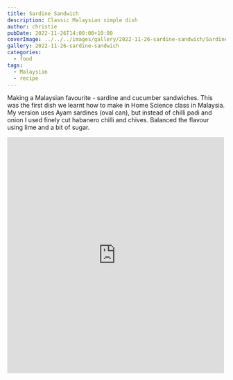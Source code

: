 ```yaml
---
title: Sardine Sandwich
description: Classic Malaysian simple dish
author: christie
pubDate: 2022-11-26T14:00:00+10:00
coverImage: ../../../images/gallery/2022-11-26-sardine-sandwich/Sardine sandwich (3).jpeg
gallery: 2022-11-26-sardine-sandwich
categories:
  - food
tags:
  - Malaysian
  - recipe
---
```


Making a Malaysian favourite - sardine and cucumber sandwiches. This was the first dish we learnt how to make in Home Science class in Malaysia. My version uses Ayam sardines (oval can), but instead of chilli padi and onion I used finely cut habanero chilli and chives. Balanced the flavour using lime and a bit of sugar.

<iframe src="https://www.facebook.com/plugins/post.php?href=https%3A%2F%2Fwww.facebook.com%2Fchris1.tham%2Fposts%2Fpfbid02uBRvNdBoko73A1jkn9qHYoqXutJvtTPwyoyvWQ4zZaxN3KAS9e9rYeCWyhTnyAZVl&show_text=true&width=500" width="500" height="544" style="border:none;overflow:hidden" scrolling="no" frameborder="0" allowfullscreen="true" allow="autoplay; clipboard-write; encrypted-media; picture-in-picture; web-share"></iframe>
